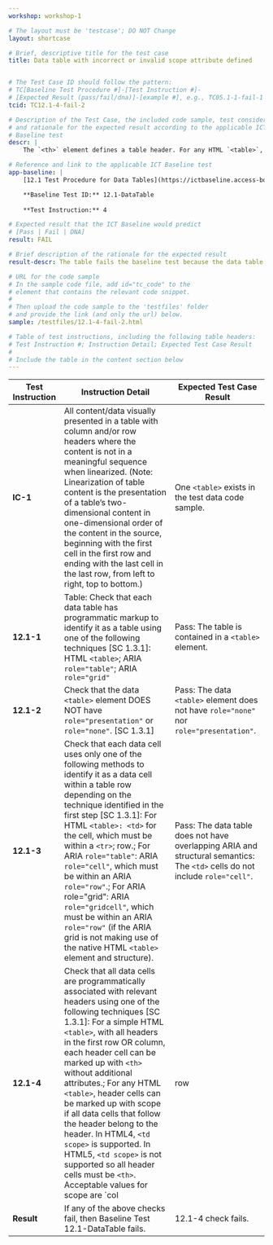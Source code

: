 ```yaml
---
workshop: workshop-1

# The layout must be 'testcase'; DO NOT Change
layout: shortcase

# Brief, descriptive title for the test case
title: Data table with incorrect or invalid scope attribute defined


# The Test Case ID should follow the pattern: 
# TC[Baseline Test Procedure #]-[Test Instruction #]-
# [Expected Result (pass/fail/dna)]-[example #], e.g., TC05.1-1-fail-1
tcid: TC12.1-4-fail-2

# Description of the Test Case, the included code sample, test considerations,
# and rationale for the expected result according to the applicable ICT
# Baseline test
descr: | 
    The `<th>` element defines a table header. For any HTML `<table>`, header cells can be marked up with scope if all data cells that follow the header belong to the header. In HTML4, `<td scope>` is supported. In HTML5, `<td scope>` is not supported so all header cells must be `<th>`. Acceptable values for scope are `col|row|colgroup|rowgroup`. The scope only applies to cells that occur after the header cell(s) in the reading order. The table in the sample code includes a data table where the scope attribute is incorrect.

# Reference and link to the applicable ICT Baseline test
app-baseline: | 
    [12.1 Test Procedure for Data Tables](https://ictbaseline.access-board.gov/12DataTables/#12-tables)

    **Baseline Test ID:** 12.1-DataTable
    
    **Test Instruction:** 4

# Expected result that the ICT Baseline would predict
# [Pass | Fail | DNA]
result: FAIL

# Brief description of the rationale for the expected result
result-descr: The table fails the baseline test because the data table has incorrect or invalid scope attribute defined.

# URL for the code sample
# In the sample code file, add id="tc_code" to the 
# element that contains the relevant code snippet.
#
# Then upload the code sample to the 'testfiles' folder 
# and provide the link (and only the url) below.
sample: /testfiles/12.1-4-fail-2.html

# Table of test instructions, including the following table headers: 
# Test Instruction #; Instruction Detail; Expected Test Case Result
#
# Include the table in the content section below
---
```

| Test Instruction | Instruction Detail | Expected Test Case Result |
|------------------|--------------------|---------------------------|
| **IC-1** | All content/data visually presented in a table with column and/or row headers where the content is not in a meaningful sequence when linearized. (Note: Linearization of table content is the presentation of a table’s two-dimensional content in one-dimensional order of the content in the source, beginning with the first cell in the first row and ending with the last cell in the last row, from left to right, top to bottom.) | One `<table>` exists in the test data code sample. |
| **12.1-1** | Table: Check that each data table has programmatic markup to identify it as a table using one of the following techniques [SC 1.3.1]: HTML `<table>`; ARIA `role="table"`; ARIA `role="grid"` | Pass: The table is contained in a `<table>` element. | 
| **12.1-2** | Check that the data `<table>` element DOES NOT have `role="presentation"` or `role="none"`. [SC 1.3.1] | Pass: The data `<table>` element does not have `role="none"` nor `role="presentation"`. |
| **12.1-3** | Check that each data cell uses only one of the following methods to identify it as a data cell within a table row depending on the technique identified in the first step [SC 1.3.1]: For HTML `<table>: <td>` for the cell, which must be within a `<tr>`; row.; For ARIA `role="table"`: ARIA `role="cell"`, which must be within an ARIA `role="row"`.; For ARIA role="grid": ARIA `role="gridcell"`, which must be within an ARIA `role="row"` (if the ARIA grid is not making use of the native HTML `<table>` element and structure). | Pass: The data table does not have overlapping ARIA and structural semantics: The `<td>` cells do not include `role="cell"`. |
| **12.1-4** | Check that all data cells are programmatically associated with relevant headers using one of the following techniques [SC 1.3.1]: For a simple HTML `<table>`, with all headers in the first row OR column, each header cell can be marked up with `<th>` without additional attributes.; For any HTML `<table>`, header cells can be marked up with scope if all data cells that follow the header belong to the header. In HTML4, `<td scope>` is supported. In HTML5, `<td scope>` is not supported so all header cells must be `<th>`. Acceptable values for scope are `col|row|colgroup|rowgroup`. The scope only applies to cells that occur after the header cell(s) in the reading order.; For any HTML `<table>`, data cells can be associated to a header cell by including the header cell's unique id value in `<td headers>`.; For any HTML `<table>` that uses BOTH scope AND refers to header IDs using `<td headers>` attributes in the same table, any data cell with a headers reference will override any scope attributes for associated table headers for that particular data cell. Therefore, data cells with a headers reference, must identify all relevant headers, independent from and regardless of scope attributes in associated headers.; For ARIA `role="table"`: each column header must have `role="columnheader"` and each row header must have `role="rowheader"`.; For ARIA `role="grid"`: each column header must have `role="columnheader"` and each row header must have `role="rowheader"` (if the ARIA grid is not making use of the native HTML `<table>` element and structure). | Fail: The data table has an incorrect or invalid scope attribute defined. |
| **Result** | If any of the above checks fail, then Baseline Test 12.1-DataTable fails. | 12.1-4 check fails. |